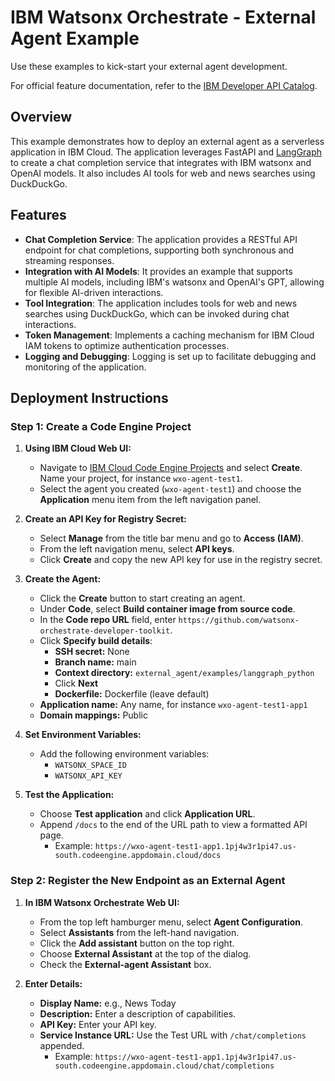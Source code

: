 # IBM Watsonx Orchestrate - External Agent Example

Use these examples to kick-start your external agent development.

For official feature documentation, refer to the [IBM Developer API Catalog](https://developer.ibm.com/apis/catalog/watsonorchestrate--custom-assistants/api/API--watsonorchestrate--ibm-watsonx-orchestrate-api#Register_an_external_chat_completions_agent__agents_external_chat_post).

## Overview

This example demonstrates how to deploy an external agent as a serverless application in IBM Cloud. The application leverages 
FastAPI and [LangGraph](https://www.langchain.com/langgraph) to create a chat completion service that integrates with IBM watsonx and OpenAI models. It also includes AI tools for web and news searches using DuckDuckGo.

## Features

- **Chat Completion Service**: The application provides a RESTful API endpoint for chat completions, supporting both synchronous and streaming responses.
- **Integration with AI Models**: It provides an example that supports multiple AI models, including IBM's watsonx and OpenAI's GPT, allowing for flexible AI-driven interactions.
- **Tool Integration**: The application includes tools for web and news searches using DuckDuckGo, which can be invoked during chat interactions.
- **Token Management**: Implements a caching mechanism for IBM Cloud IAM tokens to optimize authentication processes.
- **Logging and Debugging**: Logging is set up to facilitate debugging and monitoring of the application.


## Deployment Instructions

### Step 1: Create a Code Engine Project

1. **Using IBM Cloud Web UI:**
   - Navigate to [IBM Cloud Code Engine Projects](https://cloud.ibm.com/containers/serverless/projects) and select **Create**. Name your project, for instance `wxo-agent-test1`.
   - Select the agent you created (`wxo-agent-test1`) and choose the **Application** menu item from the left navigation panel.

2. **Create an API Key for Registry Secret:**
   - Select **Manage** from the title bar menu and go to **Access (IAM)**.
   - From the left navigation menu, select **API keys**.
   - Click **Create** and copy the new API key for use in the registry secret.

3. **Create the Agent:**
   - Click the **Create** button to start creating an agent.
   - Under **Code**, select **Build container image from source code**.
   - In the **Code repo URL** field, enter `https://github.com/watsonx-orchestrate-developer-toolkit`.
   - Click **Specify build details**:
     - **SSH secret:** None
     - **Branch name:** main
     - **Context directory:** `external_agent/examples/langgraph_python`
     - Click **Next**
     - **Dockerfile:** Dockerfile (leave default)
   - **Application name:** Any name, for instance `wxo-agent-test1-app1`
   - **Domain mappings:** Public

4. **Set Environment Variables:**
   - Add the following environment variables:
     - `WATSONX_SPACE_ID`
     - `WATSONX_API_KEY`

5. **Test the Application:**
   - Choose **Test application** and click **Application URL**.
   - Append `/docs` to the end of the URL path to view a formatted API page.
     - Example: `https://wxo-agent-test1-app1.1pj4w3r1pi47.us-south.codeengine.appdomain.cloud/docs`

### Step 2: Register the New Endpoint as an External Agent

1. **In IBM Watsonx Orchestrate Web UI:**
   - From the top left hamburger menu, select **Agent Configuration**.
   - Select **Assistants** from the left-hand navigation.
   - Click the **Add assistant** button on the top right.
   - Choose **External Assistant** at the top of the dialog.
   - Check the **External-agent Assistant** box.

2. **Enter Details:**
   - **Display Name:** e.g., News Today
   - **Description:** Enter a description of capabilities.
   - **API Key:** Enter your API key.
   - **Service Instance URL:** Use the Test URL with `/chat/completions` appended.
     - Example: `https://wxo-agent-test1-app1.1pj4w3r1pi47.us-south.codeengine.appdomain.cloud/chat/completions`